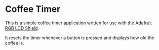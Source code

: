 # Coffee Timer
This is a simple coffee timer application written for use with the [Adafruit RGB LCD Shield](https://www.adafruit.com/products/714).  

It resets the timer whenever a button is pressed and displays how old the coffee is.
